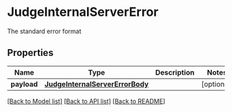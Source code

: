 # JudgeInternalServerError

The standard error format
## Properties
Name | Type | Description | Notes
------------ | ------------- | ------------- | -------------
**payload** | [**JudgeInternalServerErrorBody**](JudgeInternalServerErrorBody.md) |  | [optional] 

[[Back to Model list]](../README.md#documentation-for-models) [[Back to API list]](../README.md#documentation-for-api-endpoints) [[Back to README]](../README.md)



